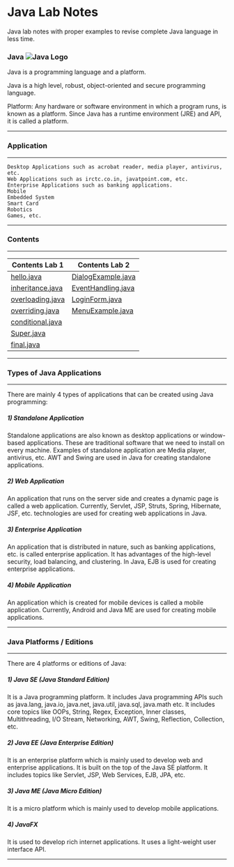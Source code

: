 # Java Lab Notes

Java lab notes with proper examples to revise complete Java language in less time.

### Java     ![Java Logo](https://logos-download.com/wp-content/uploads/2016/10/Java_logo_icon.png)


Java is a programming language and a platform.

Java is a high level, robust, object-oriented and secure programming language.

Platform: Any hardware or software environment in which a program runs, is known as a platform. Since Java has a runtime environment (JRE) and API, it is called a platform.

------
### Application 

-------


    Desktop Applications such as acrobat reader, media player, antivirus, etc.
    Web Applications such as irctc.co.in, javatpoint.com, etc.
    Enterprise Applications such as banking applications.
    Mobile
    Embedded System
    Smart Card
    Robotics
    Games, etc.

------
### Contents

-------
| **Contents Lab 1**                                                                         | **Contents Lab 2**                   |
|--------------------------------------------------------------------------------------------|--------------------------------------|
| [hello.java](https://github.com/manishshrestha01/javalab/blob/main/hello.java)             | [DialogExample.java](https://github.com/manishshrestha01/javalab/blob/main/DialogExample.java)  |
| [inheritance.java](https://github.com/manishshrestha01/javalab/blob/main/inheritance.java) | [EventHandling.java](https://github.com/manishshrestha01/javalab/blob/main/EventHandling.java)                                                                 |
| [overloading.java](https://github.com/manishshrestha01/javalab/blob/main/overloading.java) | [LoginForm.java](https://github.com/manishshrestha01/javalab/blob/main/LoginForm.java)  |
| [overriding.java](https://github.com/manishshrestha01/javalab/blob/main/overriding.java)   | [MenuExample.java](https://github.com/manishshrestha01/javalab/blob/main/MenuExample.java)  |
| [conditional.java](https://github.com/manishshrestha01/javalab/blob/main/conditional.java) |   |
| [Super.java](https://github.com/manishshrestha01/javalab/blob/main/Super.java)             |   |
| [final.java](https://github.com/manishshrestha01/javalab/blob/main/final.java)             |   |

------
### Types of Java Applications

-------
There are mainly 4 types of applications that can be created using Java programming:

##### 1) Standalone Application

Standalone applications are also known as desktop applications or window-based applications. These are traditional software that we need to install on every machine. Examples of standalone application are Media player, antivirus, etc. AWT and Swing are used in Java for creating standalone applications.

##### 2) Web Application

An application that runs on the server side and creates a dynamic page is called a web application. Currently, Servlet, JSP, Struts, Spring, Hibernate, JSF, etc. technologies are used for creating web applications in Java.

##### 3) Enterprise Application

An application that is distributed in nature, such as banking applications, etc. is called enterprise application. It has advantages of the high-level security, load balancing, and clustering. In Java, EJB is used for creating enterprise applications.

##### 4) Mobile Application

An application which is created for mobile devices is called a mobile application. Currently, Android and Java ME are used for creating mobile applications.

----------

### Java Platforms / Editions

-------

There are 4 platforms or editions of Java:
##### 1) Java SE (Java Standard Edition)

It is a Java programming platform. It includes Java programming APIs such as java.lang, java.io, java.net, java.util, java.sql, java.math etc. It includes core topics like OOPs, String, Regex, Exception, Inner classes, Multithreading, I/O Stream, Networking, AWT, Swing, Reflection, Collection, etc.

##### 2) Java EE (Java Enterprise Edition)

It is an enterprise platform which is mainly used to develop web and enterprise applications. It is built on the top of the Java SE platform. It includes topics like Servlet, JSP, Web Services, EJB, JPA, etc.

##### 3) Java ME (Java Micro Edition)

It is a micro platform which is mainly used to develop mobile applications.

##### 4) JavaFX

It is used to develop rich internet applications. It uses a light-weight user interface API.

-------
